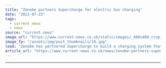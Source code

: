 ```yaml
---
title: "Zenobe partners Supercharge for electric bus charging"
date: "2021-07-23"
tags: 
  - current news
  - news
source: "current news"
image_url: "https://www.current-news.co.uk/static/images/_400x400_crop_center-center/Zenobe-Bus-Depot-Zenobe-Battery-Storage.jpg"
image_fp: "/assets/img/post_thumbnails/10.jpg"
lead: "​Zenobe has partnered Supercharge to build a charging system that can simultaneously charge a fleet of 16 electric buses."
article_url: "https://www.current-news.co.uk/news/zenobe-partners-supercharge-for-electric-bus-charging?utm_source=rss-feeds&utm_medium=rss&utm_campaign=rss"
---
```


---
